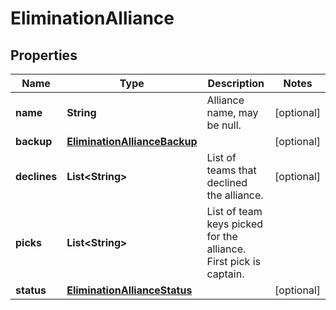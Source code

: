 

# EliminationAlliance

## Properties

Name | Type | Description | Notes
------------ | ------------- | ------------- | -------------
**name** | **String** | Alliance name, may be null. |  [optional]
**backup** | [**EliminationAllianceBackup**](EliminationAllianceBackup.md) |  |  [optional]
**declines** | **List&lt;String&gt;** | List of teams that declined the alliance. |  [optional]
**picks** | **List&lt;String&gt;** | List of team keys picked for the alliance. First pick is captain. | 
**status** | [**EliminationAllianceStatus**](EliminationAllianceStatus.md) |  |  [optional]



